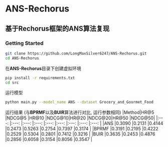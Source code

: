 # ANS-Rechorus
## 基于Rechorus框架的ANS算法复现
### Getting Started

```bash
git clone https://github.com/LongMaxSilver6247/ANS-Rechorus.git
cd ANS-Rechorus
```

在**ANS-Rechorus**目录下创建虚拟环境

```bash
pip install -r requirements.txt
cd src
```
  
运行模型

```bash
python main.py --model_name ANS --dataset Grocery_and_Gourmet_Food
```

运行结果 \(与**BPRMF**以及**BUIR**算法进行对比, 运行参数相同\)
|Method|HR@5   |NDCG@5 |HR@10  |NDCG@10|HR@20  |NDCG@20|HR@50  |NDCG@50|
|:---: |:---:  |:---:  |:---:  |:---:  |:---:  |:---:  |:---:  |:---:  |
|ANS   |0.3090 |0.2131 |0.4144 |0.2473 |0.5263 |0.2754 |0.7397 |0.3174 |
|BPRMF |0.3191 |0.2195 |0.4222 |0.2529 |0.5304 |0.2801 |0.7412 |0.3216 |
|BUIR  |0.3635 |0.2453 |0.4876 |0.2856 |0.6058 |0.3154 |0.8056 |0.3547 |
